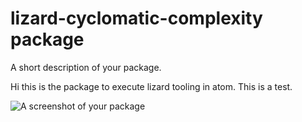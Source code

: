 # lizard-cyclomatic-complexity package

A short description of your package.

Hi this is the package to execute lizard tooling in atom.
This is a test.

![A screenshot of your package](https://f.cloud.github.com/assets/69169/2290250/c35d867a-a017-11e3-86be-cd7c5bf3ff9b.gif)
